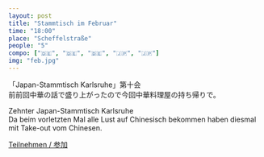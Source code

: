 ```yaml
---
layout: post
title: "Stammtisch im Februar"
time: "18:00"
place: "Scheffelstraße"
people: "5"
compo: ["🇩🇪", "🇩🇪", "🇩🇪", "🇯🇵", "🇯🇵"]
img: "feb.jpg"
---
```


「Japan-Stammtisch Karlsruhe」第十会  
前前回中華の話で盛り上がったので今回中華料理屋の持ち帰りで。

Zehnter Japan-Stammtisch Karlsruhe  
Da beim vorletzten Mal alle Lust auf Chinesisch bekommen haben diesmal mit Take-out vom Chinesen.

[Teilnehmen / 参加](https://nuudel.digitalcourage.de/TpMgQHcDgXP1tTep)
